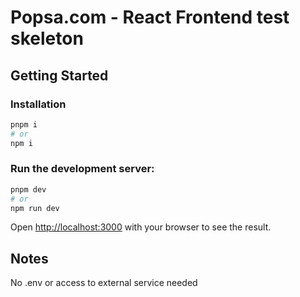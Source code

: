 # Popsa.com - React Frontend test skeleton

## Getting Started

### Installation

```bash
pnpm i
# or
npm i
```

### Run the development server:

```bash
pnpm dev
# or
npm run dev
```

Open [http://localhost:3000](http://localhost:3000) with your browser to see the result.

## Notes

No .env or access to external service needed
